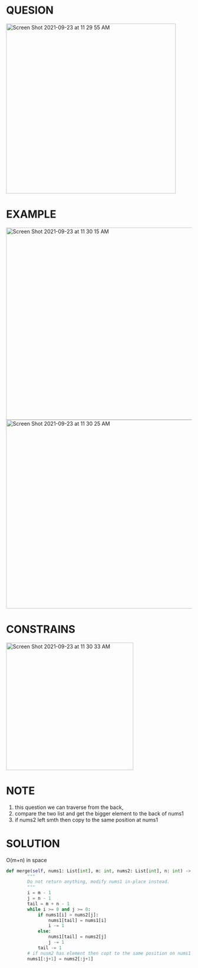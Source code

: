 # QUESION
<img width="460" alt="Screen Shot 2021-09-23 at 11 29 55 AM" src="https://user-images.githubusercontent.com/64442606/134537402-a054a201-d51f-4736-adbb-56440ccacb09.png">

# EXAMPLE
<img width="520" alt="Screen Shot 2021-09-23 at 11 30 15 AM" src="https://user-images.githubusercontent.com/64442606/134537469-35dd1d27-28e5-4f20-8cc3-4d4cc4a5b5aa.png">
<img width="511" alt="Screen Shot 2021-09-23 at 11 30 25 AM" src="https://user-images.githubusercontent.com/64442606/134537490-92a66f15-5f63-4bf7-8a7c-d4d008a07277.png">

# CONSTRAINS
<img width="345" alt="Screen Shot 2021-09-23 at 11 30 33 AM" src="https://user-images.githubusercontent.com/64442606/134537526-2e2dc3d1-043a-46c5-9905-299b7596fad0.png">

# NOTE
1. this question we can traverse from the back, 
2. compare the two list and get the bigger element to the back of nums1
3. if nums2 left smth then copy to the same position at nums1 
# SOLUTION
O(m+n) in space
```python
def merge(self, nums1: List[int], m: int, nums2: List[int], n: int) -> None:
        """
        Do not return anything, modify nums1 in-place instead.
        """
        i = m - 1
        j = n - 1
        tail = m + n - 1
        while i >= 0 and j >= 0:
            if nums1[i] > nums2[j]:
                nums1[tail] = nums1[i]
                i -= 1
            else: 
                nums1[tail] = nums2[j]
                j -= 1
            tail -= 1
        # if nusm2 has element then copt to the same position on nums1 ex. nums1=[0,0,2,3,4,5] nums2=[1,1]
        nums1[:j+1] = nums2[:j+1]
        
```
